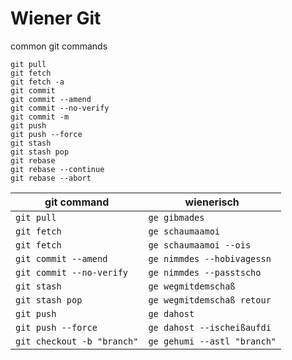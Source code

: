 # Wiener Git

common git commands

```
git pull
git fetch
git fetch -a
git commit
git commit --amend
git commit --no-verify
git commit -m
git push
git push --force
git stash
git stash pop
git rebase
git rebase --continue
git rebase --abort
```

| git command               | wienerisch                 |
| ------------------------- | -------------------------- |
| `git pull`                | `ge gibmades`              |
| `git fetch`               | `ge schaumaamoi`           |
| `git fetch`               | `ge schaumaamoi --ois`     |
| `git commit --amend`      | `ge nimmdes --hobivagessn` |
| `git commit --no-verify`  | `ge nimmdes --passtscho`   |
| `git stash`               | `ge wegmitdemschaß`        |
| `git stash pop`           | `ge wegmitdemschaß retour` |
| `git push`                | `ge dahost`                |
| `git push --force`        | `ge dahost --ischeißaufdi` |
| `git checkout -b "branch"`| `ge gehumi --astl "branch"`|
